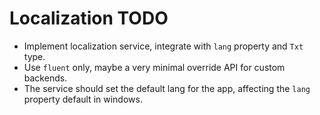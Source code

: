 # Localization TODO

* Implement localization service, integrate with `lang` property and `Txt` type.
* Use `fluent` only, maybe a very minimal override API for custom backends.
* The service should set the default lang for the app, affecting the `lang` property default in windows.